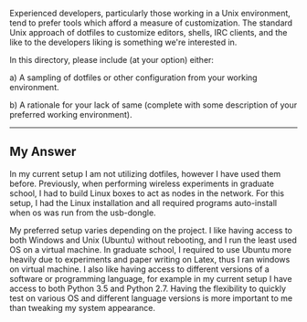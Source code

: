 Experienced developers, particularly those working in a Unix environment, tend to prefer
tools which afford a measure of customization. The standard Unix approach of dotfiles to
customize editors, shells, IRC clients, and the like to the developers liking is something
we're interested in.

In this directory, please include (at your option) either:

  a) A sampling of dotfiles or other configuration from your working environment.

  b) A rationale for your lack of same (complete with some description of your
     preferred working environment).
     
---
## My Answer

In my current setup I am not utilizing dotfiles, however I have used them before. Previously, when performing wireless experiments in graduate school, I had to build Linux boxes to act as nodes in the network. For this setup, I had the Linux installation and all required programs auto-install when os was run from the usb-dongle.

My preferred setup varies depending on the project. I like having access to both Windows and Unix (Ubuntu) without rebooting, and I run the least used OS on a virtual machine. In graduate school, I required to use Ubuntu more heavily due to experiments and paper writing on Latex, thus I ran windows on virtual machine. I also like having access to different versions of a software or programming language, for example in my current setup I have access to both Python 3.5 and Python 2.7. Having the flexibility to quickly test on various OS and different language versions is more important to me than tweaking my system appearance.
